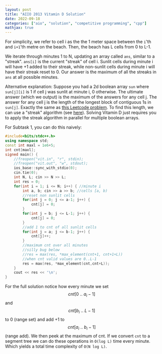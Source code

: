 ```yaml
---
layout: post
title: "AIIO 2013 Vitamin D Solution"
date: 2022-09-18
categories: ["aio", "solution", "competitive programming", "cpp"]
mathjax: true
---
```

For simplicity, we refer to cell i as the the 1 meter space between the `i`'th and `i+1`'th metre on the beach. Then, the beach has L cells from 0 to L-1.

We iterate through minutes 1 to N, updating an array called `ans`, similar to a "streak". `ans[i]` is the current "streak" of cell i. Sunlit cells during minute i will have +1 added to their streak, while non-sunlit cells during minute i will have their streak reset to 0. Our answer is the maximum of all the streaks in `ans` at all possible minutes.

Alternative explanation:
Suppose you had a 2d boolean array `sun` where `sun[j][i]` is 1 if cell j was sunlit at minute i, 0 otherwise. The ultimate answer (which we output) is the maximum of the answers for any cell j. The answer for any cell j is the length of the longest block of contiguous 1s in `sun[j]`. Exactly the same as [this Leetcode problem](https://leetcode.com/problems/max-consecutive-ones/). To find this length, we can use a "streak" algorithm (see [here](https://www.geeksforgeeks.org/maximum-consecutive-ones-or-zeros-in-a-binary-array/)). Solving Vitamin D just requires you to apply the streak algorithm in parallel for multiple boolean arrays.

For Subtask 1, you can do this naively:
```cpp
#include<bits/stdc++.h>
using namespace std;
const int maxl = 1e6+5;
int cnt[maxl];
signed main() {
	//freopen("vit.in", "r", stdin);
	//freopen("vit.out", "w", stdout);
	ios_base::sync_with_stdio(0);
	cin.tie(0);
	int N, L; cin >> N >> L;
	int res = 0;
	for(int i = 1; i <= N; i++) { //minute i
		int a, b; cin >> a >> b; //cells [a, b)
		//reset non sunlit cells
		for(int j = 0; j <= a-1; j++) { 
			cnt[j] = 0;
		}
		for(int j = b; j <= L-1; j++) {
			cnt[j] = 0;
		}
		//add 1 to cnt of all sunlit cells
		for(int j = a; j <= b-1; j++) {
			cnt[j]++;
		}
		//maximum cnt over all minutes
		//silly bug below
		//res = max(res, *max_element(cnt+1, cnt+1+L))
		//when cnt valid values are 0..L-1
		res = max(res, *max_element(cnt,cnt+L));
	}
	cout << res << '\n';
}
```

For the full solution notice how every minute we set $$cnt[0\:..\:a_i-1]$$ and $$cnt[b_i\:..\:L-1]$$ to 0 (range set) and add +1 to $$cnt[a_i\:..\:b_i-1]$$ (range add). We then peek at the maximum of cnt. If we convert `cnt` to a segment tree we can do these operations in `O(log L)` time every minute. Which yields a total time complexity of `O(N log L)`. 